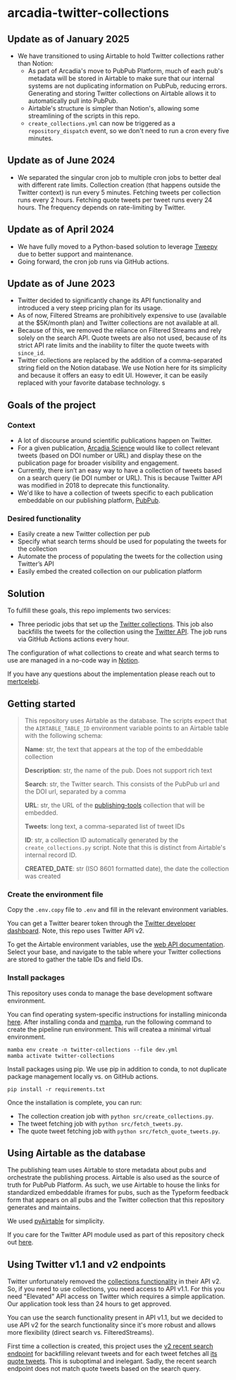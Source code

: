 # arcadia-twitter-collections

## Update as of January 2025

- We have transitioned to using Airtable to hold Twitter collections rather than Notion:
  - As part of Arcadia's move to PubPub Platform, much of each pub's metadata will be stored in Airtable to make sure that our internal systems are not duplicating information on PubPub, reducing errors. Generating and storing Twitter collections on Airtable allows it to automatically pull into PubPub.
  - Airtable's structure is simpler than Notion's, allowing some streamlining of the scripts in this repo.
  - `create_collections.yml` can now be triggered as a `repository_dispatch` event, so we don't need to run a cron every five minutes.

## Update as of June 2024

- We separated the singular cron job to multiple cron jobs to better deal with different rate limits. Collection creation (that happens outside the Twitter context) is run every 5 minutes. Fetching tweets per collection runs every 2 hours. Fetching quote tweets per tweet runs every 24 hours. The frequency depends on rate-limiting by Twitter.

## Update as of April 2024

- We have fully moved to a Python-based solution to leverage [Tweepy](https://docs.tweepy.org/en/latest/index.html) due to better support and maintenance.
- Going forward, the cron job runs via GitHub actions.

## Update as of June 2023

- Twitter decided to significantly change its API functionality and introduced a very steep pricing plan for its usage.
- As of now, Filtered Streams are prohibitively expensive to use (available at the $5K/month plan) and Twitter collections are not available at all.
- Because of this, we removed the reliance on Filtered Streams and rely solely on the search API. Quote tweets are also not used, because of its strict API rate limits and the inability to filter the quote tweets with `since_id`.
- Twitter collections are replaced by the addition of a comma-separated string field on the Notion database. We use Notion here for its simplicity and because it offers an easy to edit UI. However, it can be easily replaced with your favorite database technology. s

## Goals of the project

### Context

- A lot of discourse around scientific publications happen on Twitter.
- For a given publication, [Arcadia Science](https://www.arcadiascience.com/) would like to collect relevant tweets (based on DOI number or URL) and display these on the publication page for broader visibility and engagement.
- Currently, there isn’t an easy way to have a collection of tweets based on a search query (ie DOI number or URL). This is because Twitter API was modified in 2018 to deprecate this functionality.
- We'd like to have a collection of tweets specific to each publication embeddable on our publishing platform, [PubPub](https://research.arcadiascience.com/).

### Desired functionality

- Easily create a new Twitter collection per pub
- Specify what search terms should be used for populating the tweets for the collection
- Automate the process of populating the tweets for the collection using Twitter’s API
- Easily embed the created collection on our publication platform

## Solution

To fulfill these goals, this repo implements two services:

- Three periodic jobs that set up the [Twitter collections](https://developer.twitter.com/en/docs/twitter-api/v1/tweets/curate-a-collection/overview/about_collections). This job also backfills the tweets for the collection using the [Twitter API](https://developer.twitter.com/en/docs/twitter-api/v1/tweets/search/api-reference/get-search-tweets). The job runs via GitHub Actions actions every hour.

The configuration of what collections to create and what search terms to use are managed in a no-code way in [Notion](https://developers.notion.com/docs/getting-started).

If you have any questions about the implementation please reach out to [mertcelebi](https://github.com/mertcelebi).

## Getting started

> This repository uses Airtable as the database. The scripts expect that the `AIRTABLE_TABLE_ID` environment variable points to an Airtable table with the following schema:
> 
> **Name**: str, the text that appears at the top of the embeddable collection
> 
> **Description**: str, the name of the pub. Does not support rich text
> 
> **Search**: str, the Twitter search. This consists of the PubPub url and the DOI url, separated by a comma
> 
> **URL**: str, the URL of the [publishing-tools](https://github.com/Arcadia-Science/publishing-tools) collection that will be embedded.
> 
> **Tweets**: long text, a comma-separated list of tweet IDs
> 
> **ID**: str, a collection ID automatically generated by the `create_collections.py` script. Note that this is distinct from Airtable's internal record ID.
> 
> **CREATED_DATE**: str (ISO 8601 formatted date), the date the collection was created

### Create the environment file

Copy the `.env.copy` file to `.env` and fill in the relevant environment variables.

You can get a Twitter bearer token through the [Twitter developer dashboard](https://developer.twitter.com/en/portal/dashboard). Note, this repo uses Twitter API v2.

To get the Airtable environment variables, use the [web API documentation](https://airtable.com/developers/web/api/introduction). Select your base, and navigate to the table where your Twitter collections are stored to gather the table IDs and field IDs.

### Install packages

This repository uses conda to manage the base development software environment.

You can find operating system-specific instructions for installing miniconda [here](https://docs.conda.io/projects/miniconda/en/latest/). After installing conda and [mamba](https://mamba.readthedocs.io/en/latest/), run the following command to create the pipeline run environment. This will createa a minimal virtual environment.

```{bash}
mamba env create -n twitter-collections --file dev.yml
mamba activate twitter-collections
```

Install packages using pip. We use pip in addition to conda, to not duplicate package management locally vs. on GitHub actions.

```
pip install -r requirements.txt
```

Once the installation is complete, you can run:

- The collection creation job with `python src/create_collections.py`.
- The tweet fetching job with `python src/fetch_tweets.py`.
- The quote tweet fetching job with `python src/fetch_quote_tweets.py`.

## Using Airtable as the database
The publishing team uses Airtable to store metadata about pubs and orchestrate the publishing process. Airtable is also used as the source of truth for PubPub Platform. As such, we use Airtable to house the links for standardized embeddable iframes for pubs, such as the Typeform feedback form that appears on all pubs and the Twitter collection that this repository generates and maintains.

We used [pyAirtable](https://pyairtable.readthedocs.io/en/stable/getting-started.html) for simplicity.

If you care for the Twitter API module used as part of this repository check out [here](https://github.com/Arcadia-Science/arcadia-twitter-collections/blob/main/src/twitter.ts).

## Using Twitter v1.1 and v2 endpoints

Twitter unfortunately removed the [collections functionality](https://developer.twitter.com/en/docs/twitter-api/v1/tweets/curate-a-collection/overview/about_collections) in their API v2. So, if you need to use collections, you need access to API v1.1. For this you need "Elevated" API access on Twitter which requires a simple application. Our application took less than 24 hours to get approved.

You can use the search functionality present in API v1.1, but we decided to use API v2 for the search functionality since it's more robust and allows more flexibility (direct search vs. FilteredStreams).

First time a collection is created, this project uses the [v2 recent search endpoint](https://developer.twitter.com/en/docs/twitter-api/tweets/search/api-reference/get-tweets-search-recent) for backfilling relevant tweets and for each tweet fetches all [its quote tweets](https://developer.twitter.com/en/docs/twitter-api/tweets/quote-tweets/api-reference/get-tweets-id-quote_tweets). This is suboptimal and inelegant. Sadly, the recent search endpoint does not match quote tweets based on the search query.
